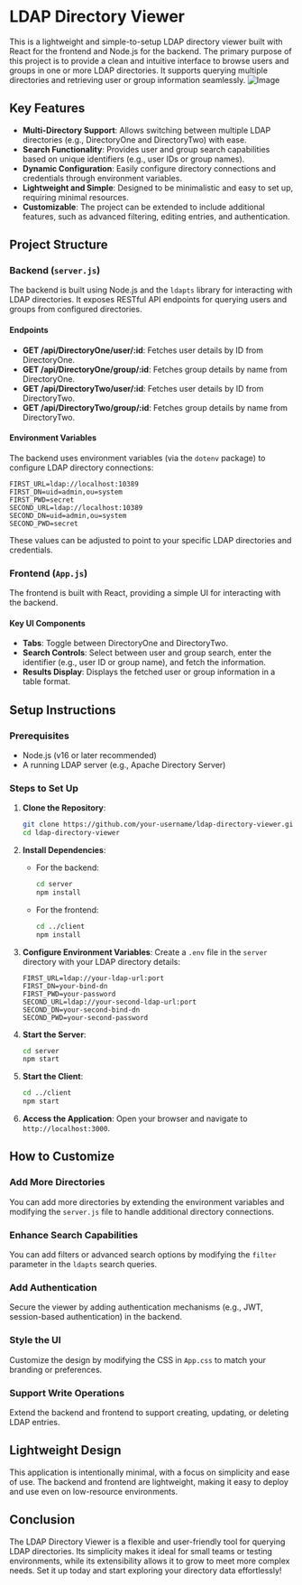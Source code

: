 # LDAP Directory Viewer

This is a lightweight and simple-to-setup LDAP directory viewer built with React for the frontend and Node.js for the backend. The primary purpose of this project is to provide a clean and intuitive interface to browse users and groups in one or more LDAP directories. It supports querying multiple directories and retrieving user or group information seamlessly.
![Image](https://github.com/user-attachments/assets/4e5b985e-4315-43a1-8f0a-49946784a258)
## Key Features

- **Multi-Directory Support**: Allows switching between multiple LDAP directories (e.g., DirectoryOne and DirectoryTwo) with ease.
- **Search Functionality**: Provides user and group search capabilities based on unique identifiers (e.g., user IDs or group names).
- **Dynamic Configuration**: Easily configure directory connections and credentials through environment variables.
- **Lightweight and Simple**: Designed to be minimalistic and easy to set up, requiring minimal resources.
- **Customizable**: The project can be extended to include additional features, such as advanced filtering, editing entries, and authentication.

## Project Structure

### Backend (`server.js`)
The backend is built using Node.js and the `ldapts` library for interacting with LDAP directories. It exposes RESTful API endpoints for querying users and groups from configured directories.

#### Endpoints
- **GET /api/DirectoryOne/user/:id**: Fetches user details by ID from DirectoryOne.
- **GET /api/DirectoryOne/group/:id**: Fetches group details by name from DirectoryOne.
- **GET /api/DirectoryTwo/user/:id**: Fetches user details by ID from DirectoryTwo.
- **GET /api/DirectoryTwo/group/:id**: Fetches group details by name from DirectoryTwo.

#### Environment Variables
The backend uses environment variables (via the `dotenv` package) to configure LDAP directory connections:
```env
FIRST_URL=ldap://localhost:10389
FIRST_DN=uid=admin,ou=system
FIRST_PWD=secret
SECOND_URL=ldap://localhost:10389
SECOND_DN=uid=admin,ou=system
SECOND_PWD=secret
```
These values can be adjusted to point to your specific LDAP directories and credentials.

### Frontend (`App.js`)
The frontend is built with React, providing a simple UI for interacting with the backend.

#### Key UI Components
- **Tabs**: Toggle between DirectoryOne and DirectoryTwo.
- **Search Controls**: Select between user and group search, enter the identifier (e.g., user ID or group name), and fetch the information.
- **Results Display**: Displays the fetched user or group information in a table format.

## Setup Instructions

### Prerequisites
- Node.js (v16 or later recommended)
- A running LDAP server (e.g., Apache Directory Server)

### Steps to Set Up
1. **Clone the Repository**:
   ```bash
   git clone https://github.com/your-username/ldap-directory-viewer.git
   cd ldap-directory-viewer
   ```

2. **Install Dependencies**:
    - For the backend:
      ```bash
      cd server
      npm install
      ```
    - For the frontend:
      ```bash
      cd ../client
      npm install
      ```

3. **Configure Environment Variables**:
   Create a `.env` file in the `server` directory with your LDAP directory details:
   ```env
   FIRST_URL=ldap://your-ldap-url:port
   FIRST_DN=your-bind-dn
   FIRST_PWD=your-password
   SECOND_URL=ldap://your-second-ldap-url:port
   SECOND_DN=your-second-bind-dn
   SECOND_PWD=your-second-password
   ```

4. **Start the Server**:
   ```bash
   cd server
   npm start
   ```

5. **Start the Client**:
   ```bash
   cd ../client
   npm start
   ```

6. **Access the Application**:
   Open your browser and navigate to `http://localhost:3000`.

## How to Customize

### Add More Directories
You can add more directories by extending the environment variables and modifying the `server.js` file to handle additional directory connections.

### Enhance Search Capabilities
You can add filters or advanced search options by modifying the `filter` parameter in the `ldapts` search queries.

### Add Authentication
Secure the viewer by adding authentication mechanisms (e.g., JWT, session-based authentication) in the backend.

### Style the UI
Customize the design by modifying the CSS in `App.css` to match your branding or preferences.

### Support Write Operations
Extend the backend and frontend to support creating, updating, or deleting LDAP entries.

## Lightweight Design
This application is intentionally minimal, with a focus on simplicity and ease of use. The backend and frontend are lightweight, making it easy to deploy and use even on low-resource environments.

## Conclusion
The LDAP Directory Viewer is a flexible and user-friendly tool for querying LDAP directories. Its simplicity makes it ideal for small teams or testing environments, while its extensibility allows it to grow to meet more complex needs. Set it up today and start exploring your directory data effortlessly!

